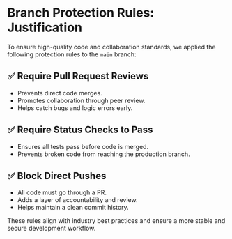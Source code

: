 # Branch Protection Rules: Justification

To ensure high-quality code and collaboration standards, we applied the following protection rules to the `main` branch:

## ✅ Require Pull Request Reviews
- Prevents direct code merges.
- Promotes collaboration through peer review.
- Helps catch bugs and logic errors early.

## ✅ Require Status Checks to Pass
- Ensures all tests pass before code is merged.
- Prevents broken code from reaching the production branch.

## ✅ Block Direct Pushes
- All code must go through a PR.
- Adds a layer of accountability and review.
- Helps maintain a clean commit history.

These rules align with industry best practices and ensure a more stable and secure development workflow.
